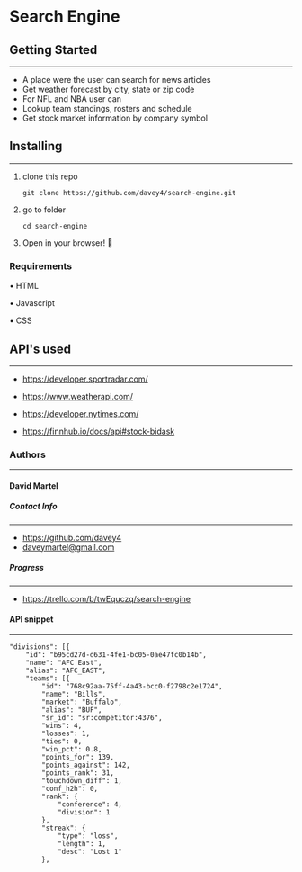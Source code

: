 # Search Engine

## Getting Started
---
- A place were the user can search for news articles
- Get weather forecast by city, state or zip code
- For NFL and NBA user can
- Lookup team standings, rosters and schedule
- Get stock market information by company symbol

## Installing
---

1. clone this repo
   ```
   git clone https://github.com/davey4/search-engine.git
   ```

2. go to folder
   ```
   cd search-engine
   ```

3. Open in your browser! :tada:

### Requirements

• HTML

• Javascript

• CSS



## API's used

---

- https://developer.sportradar.com/

- https://www.weatherapi.com/

- https://developer.nytimes.com/

- https://finnhub.io/docs/api#stock-bidask

### Authors
---
#### **David Martel**

##### Contact Info
---
- https://github.com/davey4
- daveymartel@gmail.com
##### Progress
---
- https://trello.com/b/twEquczq/search-engine

#### API snippet

----

```
"divisions": [{   
    "id": "b95cd27d-d631-4fe1-bc05-0ae47fc0b14b",
    "name": "AFC East",
    "alias": "AFC_EAST",
    "teams": [{
        "id": "768c92aa-75ff-4a43-bcc0-f2798c2e1724",
        "name": "Bills",
        "market": "Buffalo",
        "alias": "BUF",
        "sr_id": "sr:competitor:4376",
        "wins": 4,  
        "losses": 1,
        "ties": 0,  
        "win_pct": 0.8,
        "points_for": 139,
        "points_against": 142,
        "points_rank": 31,
        "touchdown_diff": 1,
        "conf_h2h": 0,
        "rank": {
            "conference": 4,
            "division": 1
        },
        "streak": {
            "type": "loss",
            "length": 1,
            "desc": "Lost 1"
        },
```
